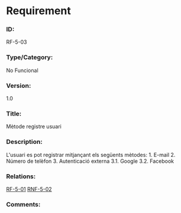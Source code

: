 # Requirement

### ID:
RF-5-03

### Type/Category:
No Funcional

### Version:
1.0

### Title:
Mètode registre usuari

### Description:
L'usuari es pot registrar mitjançant els següents mètodes:
    1. E-mail
    2. Número de telèfon
    3. Autenticació externa
        3.1. Google
        3.2. Facebook

### Relations:
[RF-5-01](./RF-5-01.md)
[RNF-5-02](./RNF-5-02.md)

### Comments: